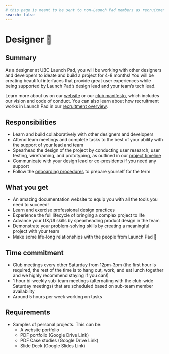 ```yaml
---
# this page is meant to be sent to non-Launch Pad members as recruitment material - exclude it from search
search: false
---
```


# Designer 🚀

## Summary

As a designer at UBC Launch Pad, you will be working with other designers and developers to ideate and build a project for 4-8 months! You will be creating beautiful interfaces that provide great user experiences while being supported by Launch Pad’s design lead and your team’s tech lead.

Learn more about us on our [website](https://ubclaunchpad.com/) or our [club manifesto](https://docs.ubclaunchpad.com/handbook/manifesto), which includes our vision and code of conduct. You can also learn about how recruitment works in Launch Pad in our [recruitment overview](/handbook/recruitment/overview.md).

## Responsibilities

- Learn and build collaboratively with other designers and developers
- Attend team meetings and complete tasks to the best of your ability with the support of your lead and team
- Spearhead the design of the project by conducting user research, user testing, wireframing, and prototyping, as outlined in our [project timeline](https://docs.ubclaunchpad.com/handbook/project-management/scope#project-timeline)
- Communicate with your design lead or co-presidents if you need any support
- Follow the [onboarding procedures](https://docs.ubclaunchpad.com/handbook/onboarding/everyone) to prepare yourself for the term

## What you get

- An amazing documentation website to equip you with all the tools you need to succeed!
- Learn and exercise professional design practices
- Experience the full lifecycle of bringing a complex project to life
- Advance your UX/UI skills by spearheading product design in the team
- Demonstrate your problem-solving skills by creating a meaningful project with your team
- Make some life-long relationships with the people from Launch Pad 💫

## Time commitment

- Club meetings every other Saturday from 12pm-3pm (the first hour is required, the rest of the time is to hang out, work, and eat lunch together and we highly recommend staying if you can!)
- 1 hour bi-weekly sub-team meetings (alternating with the club-wide Saturday meetings) that are scheduled based on sub-team member availability
- Around 5 hours per week working on tasks

## Requirements

- Samples of personal projects. This can be:
  - A website portfolio
  - PDF portfolio (Google Drive Link)
  - PDF Case studies (Google Drive Link)
  - Slide Deck (Google Slides Link)
